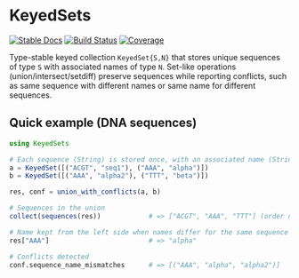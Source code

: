 # KeyedSets

[![Stable Docs](https://img.shields.io/badge/docs-stable-blue.svg)](https://mashu.github.io/KeyedSets.jl/stable/)
[![Build Status](https://github.com/mashu/KeyedSets.jl/actions/workflows/CI.yml/badge.svg?branch=main)](https://github.com/mashu/KeyedSets.jl/actions/workflows/CI.yml?query=branch%3Amain)
[![Coverage](https://codecov.io/gh/mashu/KeyedSets.jl/branch/main/graph/badge.svg)](https://codecov.io/gh/mashu/KeyedSets.jl)

Type-stable keyed collection `KeyedSet{S,N}` that stores unique sequences of type `S`
with associated names of type `N`. Set-like operations (union/intersect/setdiff)
preserve sequences while reporting conflicts, such as same sequence with different
names or same name for different sequences.

## Quick example (DNA sequences)

```julia
using KeyedSets

# Each sequence (String) is stored once, with an associated name (String)
a = KeyedSet([("ACGT", "seq1"), ("AAA", "alpha")])
b = KeyedSet([("AAA", "alpha2"), ("TTT", "beta")])

res, conf = union_with_conflicts(a, b)

# Sequences in the union
collect(sequences(res))            # => ["ACGT", "AAA", "TTT"] (order not guaranteed)

# Name kept from the left side when names differ for the same sequence
res["AAA"]                         # => "alpha"

# Conflicts detected
conf.sequence_name_mismatches      # => [("AAA", "alpha", "alpha2")]
```
